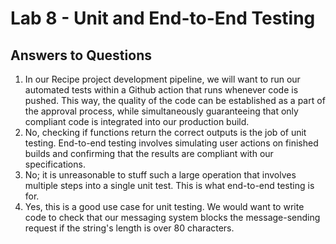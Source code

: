 # Lab 8 - Unit and End-to-End Testing

## Answers to Questions

1. In our Recipe project development pipeline, we will want to run our automated tests within a Github action that runs whenever code is pushed. This way, the quality of the code can be established as a part of the approval process, while simultaneously guaranteeing that only compliant code is integrated into our production build.
2. No, checking if functions return the correct outputs is the job of unit testing. End-to-end testing involves simulating user actions on finished builds and confirming that the results are compliant with our specifications.
3. No; it is unreasonable to stuff such a large operation that involves multiple steps into a single unit test. This is what end-to-end testing is for.
4. Yes, this is a good use case for unit testing. We would want to write code to check that our messaging system blocks the message-sending request if the string's length is over 80 characters.